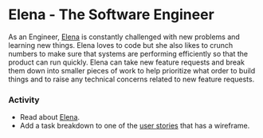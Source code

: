 # Elena - The Software Engineer

As an Engineer, [Elena][engineer] is constantly challenged with new problems and learning
new things. Elena loves to code but she also likes to crunch numbers to make
sure that systems are performing efficiently so that the product can run
quickly. Elena can take new feature requests and break them down into smaller
pieces of work to help prioritize what order to build things and to raise any
technical concerns related to new feature requests.

### Activity

* Read about [Elena][engineer].
* Add a task breakdown to one of the [user stories][issues] that has a wireframe.

[engineer]: /plus-plus/roles/software-engineer.html
[issues]: https://github.com/CodeChica/plus-plus/issues
